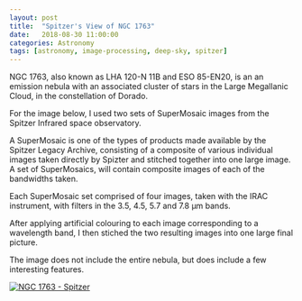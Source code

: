 ```yaml
---
layout: post
title:  "Spitzer's View of NGC 1763"
date:   2018-08-30 11:00:00
categories: Astronomy
tags: [astronomy, image-processing, deep-sky, spitzer]
---
```

NGC 1763, also known as LHA 120-N 11B and ESO 85-EN20, is an an emission nebula with an associated cluster of stars in the Large Megallanic Cloud, in the constellation of Dorado.

For the image below, I used two sets of SuperMosaic images from the Spitzer Infrared space observatory.

A SuperMosaic is one of the types of products made available by the Spitzer Legacy Archive, consisting of a composite of various individual images taken directly by Spizter and stitched together into one large image. A set of SuperMosaics, will contain composite images of each of the bandwidths taken.

Each SuperMosaic set comprised of four images, taken with the IRAC instrument, with filters in the 3.5, 4.5, 5.7 and 7.8 μm bands.

After applying artificial colouring to each image corresponding to a wavelength band, I then stiched the two resulting images into one large final picture.

The image does not include the entire nebula, but does include a few interesting features.

<a data-flickr-embed="true"  href="https://www.flickr.com/photos/78511972@N04/35898589133/in/album-72157681337866715/" title="NGC 1763 - Spitzer"><img src="https://farm5.staticflickr.com/4343/35898589133_eb6f995bce_o.png" class = "shadow-image centered" alt="NGC 1763 - Spitzer"></a><script async src="//embedr.flickr.com/assets/client-code.js" charset="utf-8"></script>
